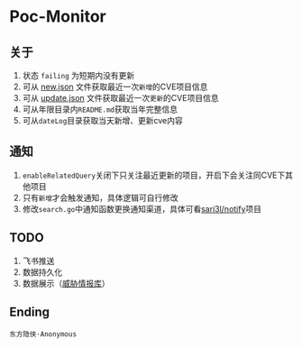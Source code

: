 # Poc-Monitor
## 关于

1. 状态 `failing` 为短期内没有更新
2. 可从 [new.json](https://raw.githubusercontent.com/sari3l/CVE-Monitor/main/new.json) 文件获取最近一次`新增`的CVE项目信息
3. 可从 [update.json](https://raw.githubusercontent.com/sari3l/CVE-Monitor/main/update.json) 文件获取最近一次`更新`的CVE项目信息
4. 可从年限目录内`README.md`获取当年完整信息
5. 可从`dateLog`目录获取当天新增、更新cve内容

## 通知

1. `enableRelatedQuery`关闭下只关注最近更新的项目，开启下会关注同CVE下其他项目
2. 只有`新增`才会触发通知，具体逻辑可自行修改 
3. 修改`search.go`中通知函数更换通知渠道，具体可看[sari3l/notify](https://github.com/sari3l/notify)项目

## TODO

1. 飞书推送
2. 数据持久化
3. 数据展示（[威胁情报库](https://adminlove520.github.io/treat_v1.0.2/)）
## Ending

    东方隐侠·Anonymous
